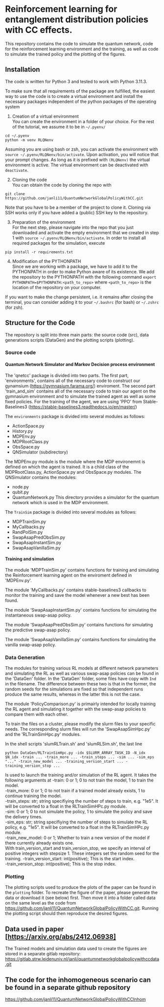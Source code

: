 Reinforcement learning for entanglement distribution policies with CC effects. 
======================================

This repository contains the code to simulate the quantum network, code for the reinforcement learning environment and the training, as well as code to simulate the trained policy and the plotting of the figures. 


## Installation
The code is written for Python 3 and tested to work with Python  3.11.3.

To make sure that all requirements of the package are fulfilled, the easiest way to use the code is to create a virtual environment and install the necessary packages independent of the python packages of the operating system

1. Creation of a virtual environment  
You can create the environment in a folder of your choice. 
For the rest of the tutorial, we assume it to be in `~/.pyenv/`
```
cd ~/.pyenv
python -m venv RLQNenv
```
Assuming you are using bash or zsh, you can activate the environment with `source ~/.pyenv/RLQNenv/bin/activate`.
Upon activation, you will notice that your prompt changes.
As long as it is prefixed with `(RLQNenv)` the virtual environment is active.
The virtual environment can be deactivated with `deactivate`.

2. Cloning the code  
You can obtain the code by cloning the repo with
```
git clone https://github.com/janli11/QuantumNetworkGlobalPolicyWithCC.git
```

Note that you have to be a member of the project to clone it.
Cloning via SSH works only if you have added a (public) SSH key to the repository.

3. Preparation of the environment  
For the next step, please navigate into the repo that you just downloaded and activate the empty environment that we created in step 1 with `source ~/.pyenv/RLQNenv/bin/activate`.
In order to install all required packages for the simulation, execute
```
pip install -r requirements.txt
```

4. Modification of the PYTHONPATH  
Since we are working with a package, we have to add it to the PYTHONPATH in order to make Python aware of its existence.
We add the repository to the PYTHONPATH with the following command
```export PYTHONPATH=$PYTHONPATH:<path_to_repo>```
where `<path_to_repo>` is the location of the repository on your computer.

If you want to make the change persistent, i.e. it remains after closing the terminal, you can consider adding it to your `~/.bashrc` (for bash) or `~/.zshrc` (for zsh).

## Structure for the Code

The repository is split into three main parts: the source code (src), data generations scripts (DataGen) and the plotting scripts (plotting).

### Source code

#### Quantum Network Simulator and Markov Decision process environment 

The 'qnetcc' package is divided into two parts. The first part, 'environments', contains all of the necessary code to construct our gynamsium (https://gymnasium.farama.org/) enviroment. The second part 'train_and_sim' contains all of the necessary code to train our agent on the gymnasium environment and to simulate the trained agent as well as some fixed policies. For the training of the agent, we are using 'PPO' from Stable-Baselines3 (https://stable-baselines3.readthedocs.io/en/master/)

The `environments` package is divided into several modules as follows:
- ActionSpace.py
- History.py
- MDPEnv.py
- MDPRootClass.py
- ObsSpace.py
- QNSimulator (subdirectory)

The MDPEnv.py module is the module where the MDP environemnt is defined on which the agent is trained. It is a child class of the MDPRootClass.py, ActionSpace.py and ObsSpace.py modules. 
The QNSimulator contains the modules: 
- node.py
- qubit.py
- QuantumNetwork.py
This directory provides a simulator for the quantum network which is used in the MDP environment. 

The `TrainSim` package is divided into several modules as follows:
- MDPTrainSim.py
- MyCallbacks.py
- RandPolSim.py
- SwapAsapPredObsSim.py
- SwapAsapInstantSim.py
- SwapAsapVanillaSim.py

#### Training and simulation 

The module 'MDPTrainSim.py' contains functions for training and simulating the Reinforcement learning agent on the enviroment defined in 'MDPEnv.py'.

The module 'MyCallbacks.py' contains stable-baselines3 callbacks to monitor the training and save the model whenever a new best has been found. 

The module 'SwapAsapInstantSim.py' contains functions for simulating the instantaneous swap-asap policy.

The module 'SwapAsapPredObsSim.py' contains functions for simulating the predictive swap-asap policy. 

The module 'SwapAsapVanillaSim.py' contains functions for simulating the vanilla swap-asap policy. 

### Data Generation

The modules for training various RL models at different network parameters and simulating the RL as well as various swap-asap policies can be found in the 'DataGen' folder. In the 'DataGen' folder, some files have copy with `Ind` in the filename. The difference between these two is that in the former, the random seeds for the simulations are fixed so that independent runs produce the same results, whereas in the latter this is not the case. 

The module 'PolicyComparison.py' is primairly intended for locally training the RL agent and simulating it together with the swap-asap policies to compare them with each other. 

To train the files on a cluster, please modify the slurm files to your specific needs. The corresponding slurm files will run the 'SwapAsapSimHpc.py' and the 'RLTrainSimHpc.py' modules.  

In the shell scripts 'slumRLTrain.sh' and 'slumRLSim.sh', the last line 

```
python DataGen/RLTrainSimHpc.py -idx $SLURM_ARRAY_TASK_ID -N_idx $N_idx -train ... -train_more ... -train_steps ... -sim ... -sim_eps "..." -train_new_model ... -training_version_start ... -training_version_stop ...
```

Is used to launch the training and/or simulation of the RL agent. It takes the following arguments at 
-train: 0 or 1; 0 to not train the model, 1 to train the model.  
-train_more: 0 or 1; 0 to not train if a trained model already exists, 1 to continue training the model.  
-train_steps: str; string specifiying the number of steps to train, e.g. "1e5". It will be converted to a float in the RLTrainSimHPc.py module.  
-sim: 0 or 1; 0 to not simulate the policy, 1 to simulate the policy and save the delivery times.   
-sim_eps: str; string specifiying the number of steps to simulate the RL policy, e.g. "1e5". It will be converted to a float in the RLTrainSimHPc.py module.  
-train_new_model: 0 or 1; Whether to train a new version of the model if there currently already exists one.  
With train_version_start and train_version_stop, we specify an interval of positive integers with stepsize 1. These integers set the random seed for the training. 
-train_version_start: int(positive); This is the start index.   
-train_version_stop: int(positive); This is the stop index.   


### Plotting

The plotting scripts used to produce the plots of the paper can be found in the `plotting` folder. To recreate the figure of the paper, please generate the data or download it (see below) first. Then move it into a folder called data on the same level as the code from https://github.com/janli11/QuantumNetworkGlobalPolicyWithCC.git. Running the plotting script should then reproduce the desired figures. 

## Data used in paper [https://arxiv.org/abs/2412.06938]

The Trained models and simulation data used to create the figures are stored in a separate gitlab repository: https://gitlab.strw.leidenuniv.nl/janli/quantumnetworkglobalpolicywithccdata.git

## The code for the inhomogeneous scenario can be found in a separate github repository

https://github.com/janli11/QuantumNetworkGlobalPolicyWithCCInhom





